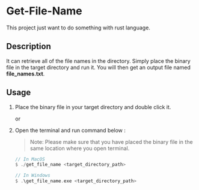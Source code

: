 # Get-File-Name

This project just want to do something with rust language. 

## Description

It can retrieve all of the file names in the directory. Simply place the binary file in the target directory and run it. You will then get an output file named **file_names.txt**.

## Usage

1. Place the binary file in your target directory and double click it.

    or

2. Open the terminal and run command below :   
    >Note: Please make sure that you have placed the binary file in the same location where you open terminal.
    ```rust
    // In MacOS
    $ ./get_file_name <target_directory_path>

    // In Windows
    $ .\get_file_name.exe <target_directory_path>
    ```